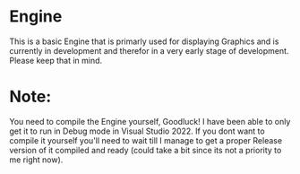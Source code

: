 # Engine
This is a basic Engine that is primarly used for displaying Graphics and is currently in development and therefor in a very early stage of development. Please keep that in mind.

# Note:
You need to compile the Engine yourself, Goodluck!
I have been able to only get it to run in Debug mode in Visual Studio 2022.
If you dont want to compile it yourself you'll need to wait till I manage to get a proper Release version of it compiled and ready (could take a bit since its not a priority to me right now).
